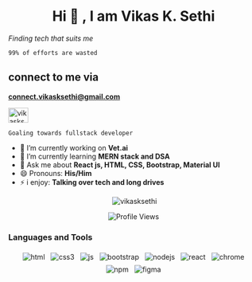 <h1 align="center"> Hi 👋 , I am Vikas K. Sethi</h1>

*Finding tech that suits me*


```99% of efforts are wasted```


## connect to me via
**connect.vikasksethi@gmail.com**
<p >
<a href="https://twitter.com/vikassethi_" target="blank"><img src="https://cdn.jsdelivr.net/npm/simple-icons@3.0.1/icons/twitter.svg" alt="vikasksethi" height="30" width="40"></img></a>
</p>


```Goaling towards fullstack developer```

- 🔭 I’m currently working on **Vet.ai**
- 🌱 I’m currently learning **MERN stack and DSA**
- 💬 Ask me about **React js, HTML, CSS, Bootstrap, Material UI**
- 😄 Pronouns: **His/Him**
- ⚡ i enjoy: **Talking over tech and long drives**

<p align="center">&nbsp;<img align="center" src="https://github-readme-stats.vercel.app/api?username=vikassethi09&show_icons=true&theme=dark&locale=en" alt="vikasksethi" /></p>

<p align="center"> <img src="https://komarev.com/ghpvc/?username=vikassethi09&label=Views&color=blue&style=plastic" alt="Profile Views" /> </p>
<h3>Languages and Tools</h3>
<p align="center">
  <!-- For more icons please follow  https://github.com/MikeCodesDotNET/ColoredBadges -->
  <img src="https://raw.githubusercontent.com/babayaga110/babayaga110/master/svg/dev/languages/html.svg" alt="html" style="vertical-align:top; margin:4px">  
  <img src="https://raw.githubusercontent.com/babayaga110/babayaga110/master/svg/dev/languages/css3.svg" alt="css3" style="vertical-align:top; margin:4px">  
  <img src="https://raw.githubusercontent.com/babayaga110/babayaga110/master/svg/dev/languages/js.svg" alt="js" style="vertical-align:top; margin:4px">
  <img src="https://raw.githubusercontent.com/babayaga110/babayaga110/master/svg/dev/frameworks/bootstrap.svg" alt="bootstrap" style="vertical-align:top; margin:4px">
  <img src="https://raw.githubusercontent.com/babayaga110/babayaga110/master/svg/dev/frameworks/nodejs.svg" alt="nodejs" style="vertical-align:top; margin:4px">
  <img src="https://raw.githubusercontent.com/babayaga110/babayaga110/master/svg/dev/frameworks/react.svg" alt="react" style="vertical-align:top; margin:4px">
  <img src="https://raw.githubusercontent.com/babayaga110/babayaga110/master/svg/dev/misc/chrome.svg" alt="chrome" style="vertical-align:top; margin:4px">
  <img src="https://raw.githubusercontent.com/babayaga110/babayaga110/master/svg/dev/services/npm.svg" alt="npm" style="vertical-align:top; margin:4px">
  <img src="https://img.icons8.com/color/48/000000/figma--v1.png" alt="figma" style="vertical-align:top; margin:4px">
</p>
